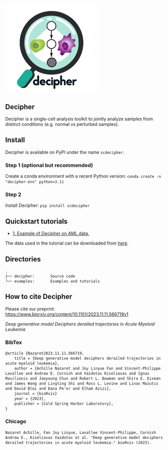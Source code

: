 <img src=figures/logo_decipher.png width="300" />

## Decipher

Decipher is a single-cell analysis toolkit to jointly analyze samples from distinct
conditions (e.g. normal vs perturbed samples).

## Install
Decipher is available on PyPI under the name `scdecipher`.

### Step 1 (optional but recommended)
Create a conda environment with a recent Python version: `conda create -n "decipher-env" python=3.11`

### Step 2
Install Decipher: `pip install scdecipher`

## Quickstart tutorials
  - [1. Example of Decipher on AML data.](examples/1-tutorial.ipynb)

The data used in the tutorial can be downloaded from [here](https://github.com/azizilab/decipher_data).

## Directories

```
.
├── decipher:       Source code
└── examples:       Examples and tutorials
```

## How to cite Decipher
Please cite our preprint: https://www.biorxiv.org/content/10.1101/2023.11.11.566719v1

_Deep generative model Deciphers derailed trajectories in Acute Myeloid Leukemia_

### BibTex
```
@article {Nazaret2023.11.11.566719,
	title = {Deep generative model deciphers derailed trajectories in acute myeloid leukemia},
	author = {Achille Nazaret and Joy Linyue Fan and Vincent-Philippe Lavallee and Andrew E. Cornish and Vaidotas Kiseliovas and Ignas Masilionis and Jaeyoung Chun and Robert L. Bowman and Shira E. Eisman and James Wang and Lingting Shi and Ross L. Levine and Linas Mazutis and David Blei and Dana Pe'er and Elham Azizi},
	journal = {bioRxiv}
	year = {2023},
	publisher = {Cold Spring Harbor Laboratory},
}

```
### Chicago
```
Nazaret Achille, Fan Joy Linyue, Lavallee Vincent-Philippe, Cornish Andrew E., Kiseliovas Vaidotas et al. "Deep generative model deciphers derailed trajectories in acute myeloid leukemia." bioRxiv (2023).
```
